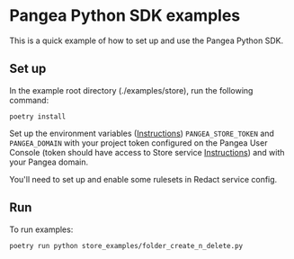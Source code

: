 # Pangea Python SDK examples

This is a quick example of how to set up and use the Pangea Python SDK.

## Set up

In the example root directory (./examples/store), run the following command:

```
poetry install
```

Set up the environment variables ([Instructions](https://pangea.cloud/docs/getting-started/integrate/#set-environment-variables)) `PANGEA_STORE_TOKEN` and `PANGEA_DOMAIN` with your project token configured on the Pangea User Console (token should have access to Store service [Instructions](https://pangea.cloud/docs/getting-started/configure-services/#configure-a-pangea-service)) and with your Pangea domain.

You'll need to set up and enable some rulesets in Redact service config.

## Run

To run examples:
```
poetry run python store_examples/folder_create_n_delete.py
```
